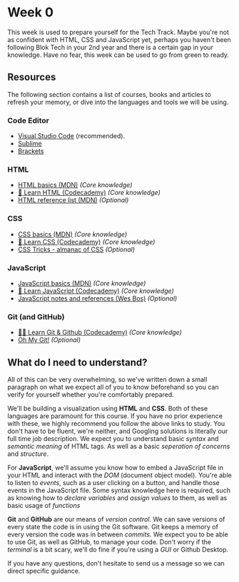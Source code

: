 # Week 0

This week is used to prepare yourself for the Tech Track. Maybe you're not as confident with HTML, CSS and JavaScript yet, perhaps you haven't been following Blok Tech in your 2nd year and there is a certain gap in your knowledge. Have no fear, this week can be used to go from green to ready.

## Resources

The following section contains a list of courses, books and articles to refresh your memory, or dive into the languages and tools we will be using.

### Code Editor

* [Visual Studio Code](https://code.visualstudio.com/) (recommended).
* [Sublime](https://www.sublimetext.com/)
* [Brackets](https://brackets.io/)

### HTML

* [HTML basics (MDN)](https://developer.mozilla.org/en-US/docs/Learn/Getting_started_with_the_web/HTML_basics) *(Core knowledge)*
* [🧱 Learn HTML (Codecademy)](https://www.codecademy.com/learn/learn-html) *(Core knowledge)*
* [HTML reference list (MDN)](https://developer.mozilla.org/en-US/docs/Web/HTML/Element) *(Optional)*

### CSS

* [CSS basics (MDN)](https://developer.mozilla.org/en-US/docs/Web/CSS) *(Core knowledge)*
* [🎨 Learn CSS (Codecademy)](https://www.codecademy.com/learn/learn-css) *(Core knowledge)*
* [CSS Tricks - almanac of CSS](https://css-tricks.com/) *(Optional)*

### JavaScript

* [JavaScript basics (MDN)](https://developer.mozilla.org/en-US/docs/Web/JavaScript) *(Core knowledge)*
* [🤖 Learn JavaScript (Codecademy)](https://www.codecademy.com/learn/introduction-to-javascript) *(Core knowledge)*
* [JavaScript notes and references (Wes Bos)](https://wesbos.com/javascript) *(Optional)*

### Git (and GitHub)

* [🧑‍💼 Learn Git & Github (Codecademy)](https://www.codecademy.com/learn/learn-git) *(Core knowledge)*
* [Oh My Git!](https://ohmygit.org/) *(Optional)*

## What do I need to understand?

All of this can be very overwhelming, so we've written down a small paragraph on what we expect all of you to know beforehand so you can verify for yourself whether you're comfortably prepared.

We'll be building a visualization using __HTML__ and __CSS__. Both of these languages are paramount for this course. If you have no prior experience with these, we highly recommend you follow the above links to study. You don't have to be fluent, we're neither, and Googling solutions is literally our full time job description. We expect you to understand basic *syntax* and *semantic meaning* of HTML tags. As well as a basic *seperation of concerns* and *structure*.

For __JavaScript__, we'll assume you know how to embed a JavaScript file in your HTML and interact with the *DOM* (document object model). You're able to listen to *events*, such as a user clicking on a button, and handle those events in the JavaScript file. Some syntax knowledge here is required, such as knowing how to *declare variables* and *assign values* to them, as well as basic usage of *functions*

__Git__ and __GitHub__ are our means of *version control*. We can save versions of every state the code is in using the Git software. Git keeps a memory of every version the code was in between *commits*. We expect you to be able to use Git, as well as GitHub, to manage your code. Don't worry if the *terminal* is a bit scary, we'll do fine if you're using a *GUI* or Github Desktop.

If you have any questions, don't hesitate to send us a message so we can direct specific guidance.